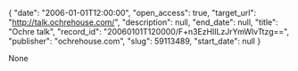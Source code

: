 {
  "date": "2006-01-01T12:00:00", 
  "open_access": true, 
  "target_url": "http://talk.ochrehouse.com/", 
  "description": null, 
  "end_date": null, 
  "title": "Ochre talk", 
  "record_id": "20060101T120000/F+n3EzHlILzJrYmWlvTtzg==", 
  "publisher": "ochrehouse.com", 
  "slug": 59113489, 
  "start_date": null
}

None